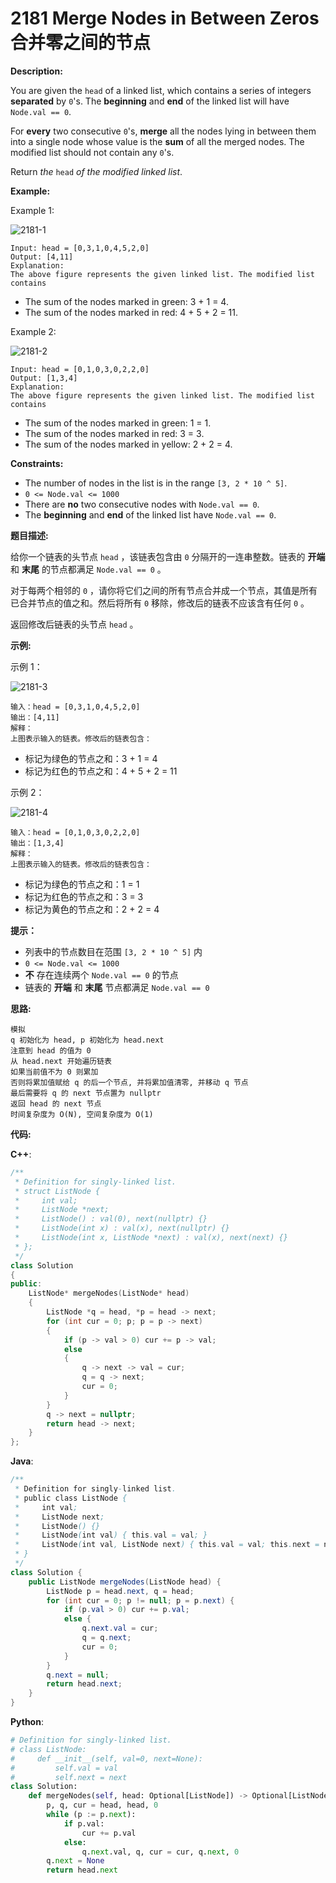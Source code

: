 # 2181 Merge Nodes in Between Zeros 合并零之间的节点

__Description:__

You are given the `head` of a linked list, which contains a series of integers __separated__ by `0`'s. The __beginning__ and __end__ of the linked list will have `Node.val == 0`.

For __every__ two consecutive `0`'s, __merge__ all the nodes lying in between them into a single node whose value is the __sum__ of all the merged nodes. The modified list should not contain any `0`'s.

Return _the_ `head` _of the modified linked list_.

__Example:__

Example 1:

![2181-1](https://assets.leetcode.com/uploads/2022/02/02/ex1-1.png)

```text
Input: head = [0,3,1,0,4,5,2,0]
Output: [4,11]
Explanation: 
The above figure represents the given linked list. The modified list contains
```

- The sum of the nodes marked in green: 3 + 1 = 4.
- The sum of the nodes marked in red: 4 + 5 + 2 = 11.

Example 2:

![2181-2](https://assets.leetcode.com/uploads/2022/02/02/ex2-1.png)

```text
Input: head = [0,1,0,3,0,2,2,0]
Output: [1,3,4]
Explanation: 
The above figure represents the given linked list. The modified list contains
```

- The sum of the nodes marked in green: 1 = 1.
- The sum of the nodes marked in red: 3 = 3.
- The sum of the nodes marked in yellow: 2 + 2 = 4.

__Constraints:__

- The number of nodes in the list is in the range `[3, 2 * 10 ^ 5]`.
- `0 <= Node.val <= 1000`
- There are __no__ two consecutive nodes with `Node.val == 0`.
- The __beginning__ and __end__ of the linked list have `Node.val == 0`.

__题目描述:__

给你一个链表的头节点 `head` ，该链表包含由 `0` 分隔开的一连串整数。链表的 __开端__ 和 __末尾__ 的节点都满足 `Node.val == 0` 。

对于每两个相邻的 `0` ，请你将它们之间的所有节点合并成一个节点，其值是所有已合并节点的值之和。然后将所有 `0` 移除，修改后的链表不应该含有任何 `0` 。

返回修改后链表的头节点 `head` 。

__示例:__

示例 1：

![2181-3](https://assets.leetcode.com/uploads/2022/02/02/ex1-1.png)

```text
输入：head = [0,3,1,0,4,5,2,0]
输出：[4,11]
解释：
上图表示输入的链表。修改后的链表包含：
```

- 标记为绿色的节点之和：3 + 1 = 4
- 标记为红色的节点之和：4 + 5 + 2 = 11

示例 2：

![2181-4](https://assets.leetcode.com/uploads/2022/02/02/ex2-1.png)

```text
输入：head = [0,1,0,3,0,2,2,0]
输出：[1,3,4]
解释：
上图表示输入的链表。修改后的链表包含：
```

- 标记为绿色的节点之和：1 = 1
- 标记为红色的节点之和：3 = 3
- 标记为黄色的节点之和：2 + 2 = 4

__提示：__

- 列表中的节点数目在范围 `[3, 2 * 10 ^ 5]` 内
- `0 <= Node.val <= 1000`
- __不__ 存在连续两个 `Node.val == 0` 的节点
- 链表的 __开端__ 和 __末尾__ 节点都满足 `Node.val == 0`

__思路:__

```text
模拟
q 初始化为 head, p 初始化为 head.next
注意到 head 的值为 0
从 head.next 开始遍历链表
如果当前值不为 0 则累加
否则将累加值赋给 q 的后一个节点, 并将累加值清零, 并移动 q 节点
最后需要将 q 的 next 节点置为 nullptr
返回 head 的 next 节点
时间复杂度为 O(N), 空间复杂度为 O(1)
```

__代码:__

__C++__:

```C++
/**
 * Definition for singly-linked list.
 * struct ListNode {
 *     int val;
 *     ListNode *next;
 *     ListNode() : val(0), next(nullptr) {}
 *     ListNode(int x) : val(x), next(nullptr) {}
 *     ListNode(int x, ListNode *next) : val(x), next(next) {}
 * };
 */
class Solution 
{
public:
    ListNode* mergeNodes(ListNode* head) 
    {
        ListNode *q = head, *p = head -> next;
        for (int cur = 0; p; p = p -> next)
        {
            if (p -> val > 0) cur += p -> val;
            else
            {
                q -> next -> val = cur;
                q = q -> next;
                cur = 0;
            }
        }    
        q -> next = nullptr;
        return head -> next;
    }
};
```

__Java__:

```Java
/**
 * Definition for singly-linked list.
 * public class ListNode {
 *     int val;
 *     ListNode next;
 *     ListNode() {}
 *     ListNode(int val) { this.val = val; }
 *     ListNode(int val, ListNode next) { this.val = val; this.next = next; }
 * }
 */
class Solution {
    public ListNode mergeNodes(ListNode head) {
        ListNode p = head.next, q = head;
        for (int cur = 0; p != null; p = p.next) {
            if (p.val > 0) cur += p.val;
            else {
                q.next.val = cur;
                q = q.next;
                cur = 0;
            }
        }
        q.next = null;
        return head.next;
    }
}
```

__Python__:

```Python
# Definition for singly-linked list.
# class ListNode:
#     def __init__(self, val=0, next=None):
#         self.val = val
#         self.next = next
class Solution:
    def mergeNodes(self, head: Optional[ListNode]) -> Optional[ListNode]:
        p, q, cur = head, head, 0
        while (p := p.next):
            if p.val:
                cur += p.val
            else:
                q.next.val, q, cur = cur, q.next, 0
        q.next = None
        return head.next
```
